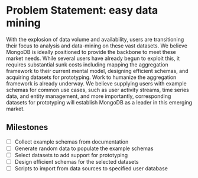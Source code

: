 # Problem Statement: easy data mining

With the explosion of data volume and availability, users are
transitioning their focus to analysis and data-mining on these vast
datasets. We believe MongoDB is ideally positioned to provide the
backbone to meet these market needs. While several users have already
begun to exploit this, it requires substantial sunk costs including
mapping the aggregation framework to their current mental model,
designing efficient schemas, and acquiring datasets for prototyping.
Work to humanize the aggregation framework is already underway. We
believe supplying users with example schemas for common use cases,
such as user activity streams, time series data, and entity management,
and more importantly, corresponding datasets for prototyping will
establish MongoDB as a leader in this emerging market.

## Milestones

- [ ] Collect example schemas from documentation
- [ ] Generate random data to populate the example schemas
- [ ] Select datasets to add support for prototyping
- [ ] Design efficient schemas for the selected datasets
- [ ] Scripts to import from data sources to specified user database
